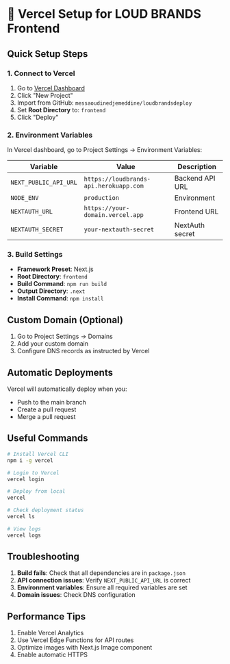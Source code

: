# 🎨 Vercel Setup for LOUD BRANDS Frontend

## Quick Setup Steps

### 1. Connect to Vercel

1. Go to [Vercel Dashboard](https://vercel.com/dashboard)
2. Click "New Project"
3. Import from GitHub: `messaoudinedjemeddine/loudbrandsdeploy`
4. Set **Root Directory** to: `frontend`
5. Click "Deploy"

### 2. Environment Variables

In Vercel dashboard, go to Project Settings → Environment Variables:

| Variable | Value | Description |
|----------|-------|-------------|
| `NEXT_PUBLIC_API_URL` | `https://loudbrands-api.herokuapp.com` | Backend API URL |
| `NODE_ENV` | `production` | Environment |
| `NEXTAUTH_URL` | `https://your-domain.vercel.app` | Frontend URL |
| `NEXTAUTH_SECRET` | `your-nextauth-secret` | NextAuth secret |

### 3. Build Settings

- **Framework Preset**: Next.js
- **Root Directory**: `frontend`
- **Build Command**: `npm run build`
- **Output Directory**: `.next`
- **Install Command**: `npm install`

## Custom Domain (Optional)

1. Go to Project Settings → Domains
2. Add your custom domain
3. Configure DNS records as instructed by Vercel

## Automatic Deployments

Vercel will automatically deploy when you:
- Push to the main branch
- Create a pull request
- Merge a pull request

## Useful Commands

```bash
# Install Vercel CLI
npm i -g vercel

# Login to Vercel
vercel login

# Deploy from local
vercel

# Check deployment status
vercel ls

# View logs
vercel logs
```

## Troubleshooting

1. **Build fails**: Check that all dependencies are in `package.json`
2. **API connection issues**: Verify `NEXT_PUBLIC_API_URL` is correct
3. **Environment variables**: Ensure all required variables are set
4. **Domain issues**: Check DNS configuration

## Performance Tips

1. Enable Vercel Analytics
2. Use Vercel Edge Functions for API routes
3. Optimize images with Next.js Image component
4. Enable automatic HTTPS
